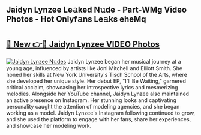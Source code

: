 ## Jaidyn Lynzee Le𝚊ked N𝚞de - Part-WMg Video Photos - Hot Onlyf𝚊ns Le𝚊ks eheMq

# <h2><a href="http://ab3103.deff.icu/?id=Jaidyn+Lynzee">🔗 New 👉🔴 Jaidyn Lynzee VIDEO Photos</a></h2>

[![Jaidyn Lynzee N𝚞des](https://i.imgur.com/rIISA9y.gif)](http://ab3103.deff.icu/?id=Jaidyn+Lynzee)
Jaidyn Lynzee began her musical journey at a young age, influenced by artists like Joni Mitchell and Elliott Smith. She honed her skills at New York University's Tisch School of the Arts, where she developed her unique style. Her debut EP, "I'll Be Waiting," garnered critical acclaim, showcasing her introspective lyrics and mesmerizing melodies. Alongside her YouTube channel, Jaidyn Lynzee also maintained an active presence on Instagram. Her stunning looks and captivating personality caught the attention of modeling agencies, and she began working as a model. Jaidyn Lynzee's Instagram following continued to grow, and she used the platform to engage with her fans, share her experiences, and showcase her modeling work.
